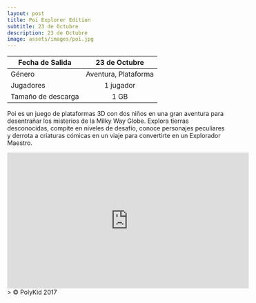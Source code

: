 ```yaml
---
layout: post
title: Poi Explorer Edition
subtitle: 23 de Octubre
description: 23 de Octubre
image: assets/images/poi.jpg
---
```



| Fecha de Salida       | 23 de Octubre          |
| ------------- |:-------------:|
| Género    | Aventura, Plataforma |
| Jugadores    | 1 jugador      |
| Tamaño de descarga | 1 GB      |

Poi es un juego de plataformas 3D con dos niños en una gran aventura para desentrañar los misterios de la Milky Way Globe. Explora tierras desconocidas, compite en niveles de desafío, conoce personajes peculiares y derrota a criaturas cómicas en un viaje para convertirte en un Explorador Maestro.

<html>
<body>
<iframe width="560" height="315" src="https://www.youtube.com/embed/6CiOK0Zir0I" frameborder="0" allowfullscreen></iframe>

</body>
</html>
> © PolyKid 2017
